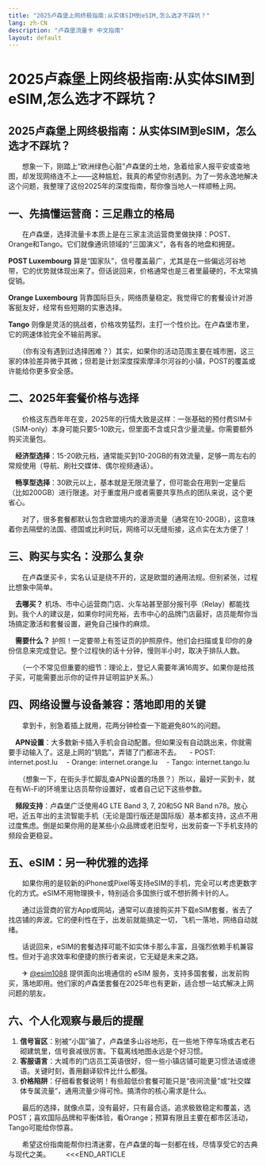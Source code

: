 ```yaml
---
title: "2025卢森堡上网终极指南:从实体SIM到eSIM,怎么选才不踩坑？"
lang: zh-CN
description: "卢森堡流量卡 中文指南"
layout: default
---
```

# 2025卢森堡上网终极指南:从实体SIM到eSIM,怎么选才不踩坑？

## 2025卢森堡上网终极指南：从实体SIM到eSIM，怎么选才不踩坑？

　　想象一下，刚踏上“欧洲绿色心脏”卢森堡的土地，急着给家人报平安或查地图，却发现网络连不上——这种尴尬，我真的希望你别遇到。为了一劳永逸地解决这个问题，我整理了这份2025年的深度指南，帮你像当地人一样顺畅上网。

## 一、先搞懂运营商：三足鼎立的格局

　　在卢森堡，选择流量卡本质上是在三家主流运营商里做抉择：POST、Orange和Tango。它们就像通讯领域的“三国演义”，各有各的地盘和拥趸。

**POST Luxembourg** 算是“国家队”，信号覆盖最广，尤其是在一些偏远河谷地带，它的优势就体现出来了。但话说回来，价格通常也是三者里最硬的，不太常搞促销。

**Orange Luxembourg** 背靠国际巨头，网络质量稳定。我觉得它的套餐设计对游客挺友好，经常有些短期的实惠选择。

**Tango** 则像是灵活的挑战者，价格攻势猛烈，主打一个性价比。在卢森堡市里，它的网速体验完全不输前两家。

　　（你有没有遇到过选择困难？）其实，如果你的活动范围主要在城市圈，这三家的体验差异微乎其微；但若是计划深度探索摩泽尔河谷的小镇，POST的覆盖或许能给你更多安全感。

## 二、2025年套餐价格与选择

　　价格这东西年年在变，2025年的行情大致是这样：一张基础的预付费SIM卡（SIM-only）本身可能只要5-10欧元，但里面不含或只含少量流量。你需要额外购买流量包。

　**经济型选择**：15-20欧元档，通常能买到10-20GB的有效流量，足够一周左右的常规使用（导航、刷社交媒体、偶尔视频通话）。

　**畅享型选择**：30欧元以上，基本就是无限流量了，但可能会在用到一定量后（比如200GB）进行限速。对于重度用户或者需要共享热点的团队来说，这个更省心。

　　对了，很多套餐都默认包含欧盟境内的漫游流量（通常在10-20GB），这意味着你去隔壁的法国、德国或比利时玩，网络可以无缝衔接，这点实在太方便了！

## 三、购买与实名：没那么复杂

　　在卢森堡买卡，实名认证是绕不开的，这是欧盟的通用法规。但别紧张，过程比想象中简单。

　**去哪买？** 机场、市中心运营商门店、火车站甚至部分报刊亭（Relay）都能找到。我个人的建议是，如果你时间充裕，去市中心的品牌门店最好，店员能帮你当场搞定激活和套餐设置，避免自己操作的麻烦。

　**需要什么？** 护照！一定要带上有签证页的护照原件。他们会扫描或复印你的身份信息来完成登记。整个过程快的话十分钟，慢则半小时，取决于排队人数。

　　（一个不常见但重要的细节：理论上，登记人需要年满16周岁。如果你是给孩子买，可能需要出示你的证件并证明监护关系。）

## 四、网络设置与设备兼容：落地即用的关键

　　拿到卡，别急着插上就用，花两分钟检查一下能避免80%的问题。

　**APN设置**：大多数新卡插入手机会自动配置。但如果没有自动跳出来，你就需要手动输入了。这是上网的“钥匙”，弄错了门都进不去。
　- POST: internet.post.lu
　- Orange: internet.orange.lu
　- Tango: internet.tango.lu

　　（想象一下，在街头手忙脚乱查APN设置的场景？）所以，最好一买到卡，就在有Wi-Fi的环境里让店员帮你设置好，或者自己记下这些参数。

　**频段支持**：卢森堡广泛使用4G LTE Band 3, 7, 20和5G NR Band n78。放心吧，近五年出的主流智能手机（无论是国行版还是国际版）基本都支持，这点不用过度焦虑。倒是如果你用的是某些小众品牌或老旧型号，出发前查一下手机支持的频段会更稳妥。

## 五、eSIM：另一种优雅的选择

　　如果你用的是较新的iPhone或Pixel等支持eSIM的手机，完全可以考虑更数字化的方式。eSIM不用物理换卡，特别适合多国旅行或不想折腾卡针的人。

　　通过运营商的官方App或网站，通常可以直接购买并下载eSIM套餐，省去了找店铺的奔波。它的便利性在于，出发前就能搞定一切，飞机一落地，网络自动就绪。

　　话说回来，eSIM的套餐选择可能不如实体卡那么丰富，且强烈依赖手机兼容性。但对于追求效率和便捷的旅行者来说，它无疑是未来之路。

　　✈ [@esim1088](https://t.me/s/esim1088) 提供面向出境通信的 eSIM 服务，支持多国套餐，出发前购买，落地即用。他们家的卢森堡套餐在2025年也有更新，适合想一站式解决上网问题的朋友。

## 六、个人化观察与最后的提醒

1.  **信号盲区**：别被“小国”骗了，卢森堡多山谷地形，在一些地下停车场或古老石砌建筑里，信号衰减很厉害。下载离线地图永远是个好习惯。
2.  **客服语言**：大城市的门店员工英语很好，但一些小镇店铺可能更习惯法语或德语。关键时刻，善用翻译软件比什么都强。
3.  **价格陷阱**：仔细看套餐说明！有些超低价套餐可能只是“夜间流量”或“社交媒体专属流量”，通用流量少得可怜。搞清你的核心需求是什么。

　　最后的选择，就像点菜，没有最好，只有最合适。追求极致稳定和覆盖，选POST；喜欢国际品牌和平衡体验，看Orange；预算有限且主要在都市区活动，Tango可能给你惊喜。

　　希望这份指南能帮你扫清迷雾，在卢森堡的每一刻都在线，尽情享受它的古典与现代之美。
　　<<<END_ARTICLE